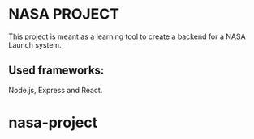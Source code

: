 # NASA PROJECT

This project is meant as a learning tool to create a backend for a NASA Launch system.

## Used frameworks:

Node.js, Express and React.
# nasa-project
